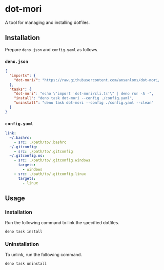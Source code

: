 # dot-mori

A tool for managing and installing dotfiles.

## Installation

Prepare `deno.json` and `config.yaml` as follows.

### `deno.json`

```json
{
  "imports": {
    "dot-mori/": "https://raw.githubusercontent.com/ansanloms/dot-mori/v0.1.1/"
  },
  "tasks": {
    "dot-mori": "echo \"import 'dot-mori/cli.ts'\" | deno run -A -",
    "install": "deno task dot-mori --config ./config.yaml",
    "uninstall": "deno task dot-mori --config ./config.yaml --clean"
  }
}
```

### `config.yaml`

```yaml
link:
  ~/.bashrc:
    - src: ./path/to/.bashrc
  ~/.gitconfig:
    - src: ./path/to/.gitconfig
  ~/.gitconfig.os:
    - src: ./path/to/.gitconfig.windows
      targets:
        - windows
    - src: ./path/to/.gitconfig.linux
      targets:
        - linux
```

## Usage

### Installation

Run the following command to link the specified dotfiles.

```bash
deno task install
```

### Uninstallation

To unlink, run the following command.

```bash
deno task uninstall
```
